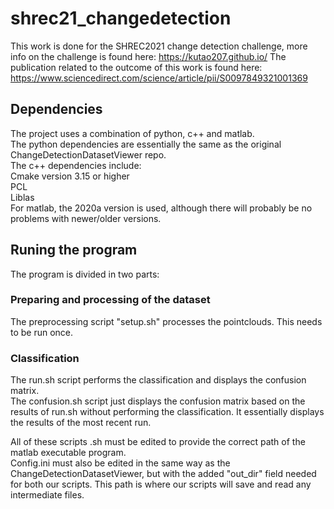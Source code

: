 # shrec21_changedetection

This work is done for the SHREC2021 change detection challenge, more info on the challenge is found here: https://kutao207.github.io/
The publication related to the outcome of this work is found here: https://www.sciencedirect.com/science/article/pii/S0097849321001369

## Dependencies
The project uses a combination of python, c++ and matlab.  
The python dependencies are essentially the same as the original ChangeDetectionDatasetViewer repo.  
The c++ dependencies include:  
Cmake version 3.15 or higher  
PCL  
Liblas  
For matlab, the 2020a version is used, although there will probably be no problems with newer/older versions.  

## Runing the program
The program is divided in two parts:
### Preparing and processing of the dataset
The preprocessing script "setup.sh" processes the pointclouds. This needs to be run once.  

### Classification
The run.sh script performs the classification and displays the confusion matrix.  
The confusion.sh script just displays the confusion matrix based on the results of run.sh without performing the classification. It essentially displays the results of the most recent run.

All of these scripts .sh must be edited to provide the correct path of the matlab executable program.  
Config.ini must also be edited in the same way as the ChangeDetectionDatasetViewer, but with the added "out_dir" field needed for both our scripts. This path is where our scripts will save and read any intermediate files.
